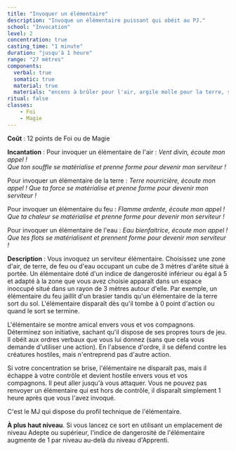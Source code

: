 ```yaml
---
title: "Invoquer un élémentaire"
description: "Invoque un élémentaire puissant qui obéit au PJ."
school: "Invocation"
level: 2
concentration: true
casting_time: "1 minute"
duration: "jusqu'à 1 heure"
range: "27 mètres"
components:
  verbal: true
  somatic: true
  material: true
  materials: "encens à brûler pour l'air, argile molle pour la terre, soufre et phosphore pour le feu, ou sable et eau pour l'eau"
ritual: false
classes:
    - Foi
    - Magie
---
```

**Coût** : 12 points de Foi ou de Magie  

**Incantation** : Pour invoquer un élémentaire de l'air : *Vent divin, écoute mon appel !*    
*Que ton souffle se matérialise et prenne forme pour devenir mon serviteur !*    

Pour invoquer un élémentaire de la terre : *Terre nourricière, écoute mon appel !* 
*Que ta force se matérialise et prenne forme pour devenir mon serviteur !*   

Pour invoquer un élémentaire du feu : *Flamme ardente, écoute mon appel !* 
*Que ta chaleur se matérialise et prenne forme pour devenir mon serviteur !*    

Pour invoquer un élémentaire de l'eau : *Eau bienfaitrice, écoute mon appel !*    
*Que tes flots se matérialisent et prennent forme pour devenir mon serviteur !*    

**Description** : Vous invoquez un serviteur élémentaire. Choisissez une zone d'air, de terre, de feu ou d'eau occupant un cube de 3 mètres d'arête situé à portée. Un élémentaire doté d'un indice de dangerosité inférieur ou égal à 5 et adapté à la zone que vous avez choisie apparaît dans un espace inoccupé situé dans un rayon de 3 mètres autour d'elle. Par exemple, un élémentaire du feu jaillit d'un brasier tandis qu'un élémentaire de la terre sort du sol. L'élémentaire disparaît dès qu'il tombe à 0 point d'action ou quand le sort se termine.

L'élémentaire se montre amical envers vous et vos compagnons. Déterminez son initiative, sachant qu'il dispose de ses propres tours de jeu. Il obéit aux ordres verbaux que vous lui donnez (sans que cela vous demande d'utiliser une action). En l'absence d'ordre, il se défend contre les créatures hostiles, mais n'entreprend pas d'autre action.

Si votre concentration se brise, l'élémentaire ne disparaît pas, mais il échappe à votre contrôle et devient hostile envers vous et vos compagnons. Il peut aller jusqu'à vous attaquer. Vous ne pouvez pas renvoyer un élémentaire qui est hors de contrôle, il disparaît simplement 1 heure après que vous l'avez invoqué.

C'est le MJ qui dispose du profil technique de l'élémentaire.

**À plus haut niveau**. Si vous lancez ce sort en utilisant un emplacement de niveau Adepte ou supérieur, l'indice de dangerosité de l'élémentaire augmente de 1 par niveau au-delà du niveau d'Apprenti.
